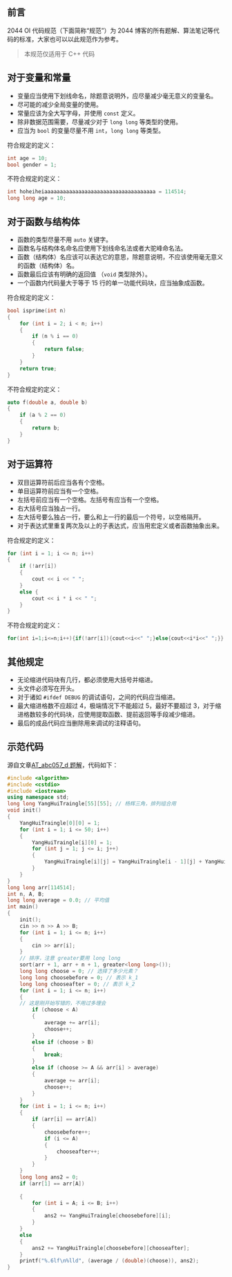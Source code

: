 ## 前言


2044 OI 代码规范（下面简称“规范”）为 2044 博客的所有题解、算法笔记等代码的标准，大家也可以以此规范作为参考。

> 本规范仅适用于 C++ 代码

## 对于变量和常量

- 变量应当使用下划线命名，除题意说明外，应尽量减少毫无意义的变量名。
- 尽可能的减少全局变量的使用。
- 常量应该为全大写字母，并使用 `const` 定义。
- 除非数据范围需要，尽量减少对于 `long long` 等类型的使用。
- 应当为 `bool` 的变量尽量不用 `int`，`long long` 等类型。

符合规定的定义：

```cpp
int age = 10;
bool gender = 1;
```

不符合规定的定义：

```cpp
int hoheiheiaaaaaaaaaaaaaaaaaaaaaaaaaaaaaaaaaaaa = 114514;
long long age = 10;
```

## 对于函数与结构体

- 函数的类型尽量不用 `auto` 关键字。
- 函数名与结构体名命名应使用下划线命名法或者大驼峰命名法。
- 函数（结构体）名应该可以表达它的意思，除题意说明，不应该使用毫无意义的函数（结构体）名。
- 函数最后应该有明确的返回值 （`void` 类型除外）。
- 一个函数内代码量大于等于 $15$ 行的单一功能代码块，应当抽象成函数。

符合规定的定义：
```cpp
bool isprime(int n)
{
	for (int i = 2; i < n; i++)
	{
		if (n % i == 0)
		{
			return false;
		}
	}
	return true;
}
```
不符合规定的定义：
```cpp
auto f(double a, double b)
{
	if (a % 2 == 0)
	{
		return b;
	}
}
```

## 对于运算符

- 双目运算符前后应当各有个空格。
- 单目运算符前应当有一个空格。
- 左括号前应当有一个空格。左括号有应当有一个空格。
- 右大括号应当独占一行。
- 左大括号要么独占一行，要么和上一行的最后一个符号，以空格隔开。
- 对于表达式里重复两次及以上的子表达式，应当用宏定义或者函数抽象出来。

符合规定的定义：

```cpp
for (int i = 1; i <= n; i++)
{
	if (!arr[i])
	{
		cout << i << " ";
	}
	else {
		cout << i * i << " ";
	}
}
```

不符合规定的定义：

```cpp
for(int i=1;i<=n;i++){if(!arr[i]){cout<<i<<" ";}else{cout<<i*i<<" ";}}
```

## 其他规定

- 无论缩进代码块有几行，都必须使用大括号并缩进。
- 头文件必须写在开头。
- 对于诸如 `#ifdef DEBUG` 的调试语句，之间的代码应当缩进。
- 最大缩进格数不应超过 $4$，极端情况下不能超过 $5$，最好不要超过 $3$，对于缩进格数较多的代码块，应使用提取函数、提前返回等手段减少缩进。
- 最后的成品代码应当删除用来调试的注释语句。

## 示范代码

源自文章[AT_abc057_d 题解](http://2044blog.skyman.cloud/index.php/2023/08/01/at_abc057_d-%e9%a2%98%e8%a7%a3/)，代码如下：
```cpp
#include <algorithm>
#include <cstdio>
#include <iostream>
using namespace std;
long long YangHuiTraingle[55][55]; // 杨辉三角，排列组合用
void init()
{
    YangHuiTraingle[0][0] = 1;
    for (int i = 1; i <= 50; i++)
    {
        YangHuiTraingle[i][0] = 1;
        for (int j = 1; j <= i; j++)
        {
            YangHuiTraingle[i][j] = YangHuiTraingle[i - 1][j] + YangHuiTraingle[i - 1][j - 1];
        }
    }
}
long long arr[114514];
int n, A, B;
long long average = 0.0; // 平均值
int main()
{
    init();
    cin >> n >> A >> B;
    for (int i = 1; i <= n; i++)
    {
        cin >> arr[i];
    }  
    // 排序，注意 greater要用 long long
    sort(arr + 1, arr + n + 1, greater<long long>());
    long long choose = 0; // 选择了多少元素？
    long long choosebefore = 0; // 表示 k_1
    long long chooseafter = 0; // 表示 k_2
    for (int i = 1; i <= n; i++)
    {
    // 这是刚开始写错的，不用过多理会
        if (choose < A)
        {
            average += arr[i];
            choose++;
        }
        else if (choose > B)
        {
            break;
        }
        else if (choose >= A && arr[i] > average)
        {
            average += arr[i];
            choose++;
        }
    }
    for (int i = 1; i <= n; i++)
    {
        if (arr[i] == arr[A])
        {
            choosebefore++;
            if (i <= A)
            {
                chooseafter++;
            }
        }
    }
    long long ans2 = 0;
    if (arr[1] == arr[A])
    
    {
        for (int i = A; i <= B; i++)
        {
            ans2 += YangHuiTraingle[choosebefore][i];
        }
    }
    else
    {
        ans2 += YangHuiTraingle[choosebefore][chooseafter];
    }
    printf("%.6lf\n%lld", (average / (double)(choose)), ans2);
}

```


